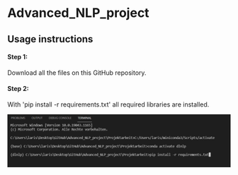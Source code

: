 # Advanced_NLP_project

## Usage instructions

#### Step 1: 
Download all the files on this GitHub repository.

#### Step 2: 
With 'pip install -r requirements.txt' all required libraries are installed. 

![Step1](/Projektarbeit/images/step1.PNG)